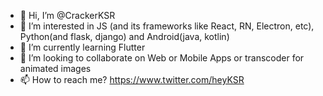 - 👋 Hi, I’m @CrackerKSR
- 👀 I’m interested in JS (and its frameworks like React, RN, Electron, etc), Python(and flask, django) and Android(java, kotlin)
- 🌱 I’m currently learning Flutter
- 💞️ I’m looking to collaborate on Web or Mobile Apps or transcoder for animated images
- 📫 How to reach me? https://www.twitter.com/heyKSR

<!---
CrackerKSR/CrackerKSR is a ✨ special ✨ repository because its `README.md` (this file) appears on your GitHub profile.
You can click the Preview link to take a look at your changes.
--->
